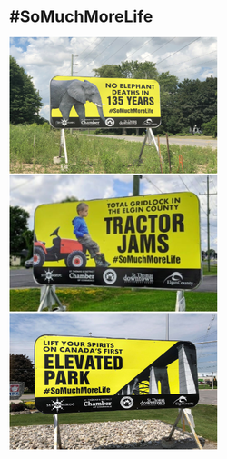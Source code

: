 # #SoMuchMoreLife

<img src="Billboard - No elephant deaths.jpg" width="366" height="240" alt="No Elephant Deaths in 135 Years"/>

<img src="billboard - tractor jams.png" width="366" height="240" alt="Total gridlock in the Elgin County: Tractor Jams"/>

<img src="SoMuchMoreLife - Elevated Park.jpg" width="366" height="240" alt="Lift Your Spirits on Canada's first Elevated Park"/>
